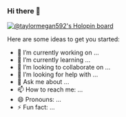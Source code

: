 ### Hi there 👋

[![@taylormegan592's Holopin board](https://holopin.me/taylormegan592)](https://holopin.io/@taylormegan592)

Here are some ideas to get you started:

- 🔭 I’m currently working on ...
- 🌱 I’m currently learning ...
- 👯 I’m looking to collaborate on ...
- 🤔 I’m looking for help with ...
- 💬 Ask me about ...
- 📫 How to reach me: ...
- 😄 Pronouns: ...
- ⚡ Fun fact: ...
